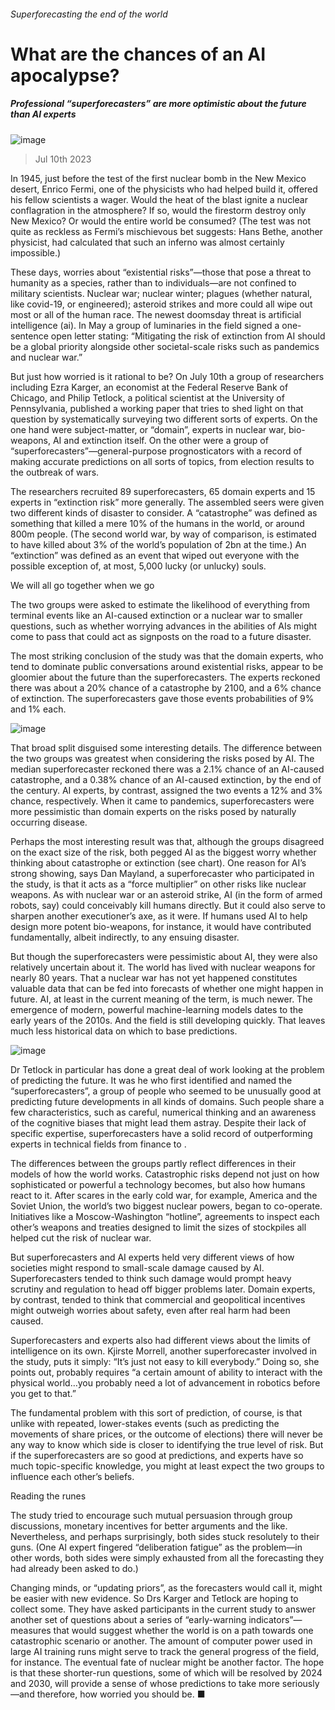 ###### Superforecasting the end of the world
# What are the chances of an AI apocalypse? 
##### Professional “superforecasters” are more optimistic about the future than AI experts 
![image](images/20230715_STD001.jpg) 
> Jul 10th 2023 
In 1945, just before the test of the first nuclear bomb in the New Mexico desert, Enrico Fermi, one of the physicists who had helped build it, offered his fellow scientists a wager. Would the heat of the blast ignite a nuclear conflagration in the atmosphere? If so, would the firestorm destroy only New Mexico? Or would the entire world be consumed? (The test was not quite as reckless as Fermi’s mischievous bet suggests: Hans Bethe, another physicist, had calculated that such an inferno was almost certainly impossible.) 
These days, worries about “existential risks”—those that pose a threat to humanity as a species, rather than to individuals—are not confined to military scientists. Nuclear war; nuclear winter; plagues (whether natural, like covid-19, or engineered); asteroid strikes and more could all wipe out most or all of the human race. The newest doomsday threat is artificial intelligence (ai). In May a group of luminaries in the field signed a one-sentence open letter stating: “Mitigating the risk of extinction from AI should be a global priority alongside other societal-scale risks such as pandemics and nuclear war.”
But just how worried is it rational to be? On July 10th a group of researchers including Ezra Karger, an economist at the Federal Reserve Bank of Chicago, and Philip Tetlock, a political scientist at the University of Pennsylvania, published a working paper that tries to shed light on that question by systematically surveying two different sorts of experts. On the one hand were subject-matter, or “domain”, experts in nuclear war, bio-weapons, AI and extinction itself. On the other were a group of “superforecasters”—general-purpose prognosticators with a record of making accurate predictions on all sorts of topics, from election results to the outbreak of wars.
The researchers recruited 89 superforecasters, 65 domain experts and 15 experts in “extinction risk” more generally. The assembled seers were given two different kinds of disaster to consider. A “catastrophe” was defined as something that killed a mere 10% of the humans in the world, or around 800m people. (The second world war, by way of comparison, is estimated to have killed about 3% of the world’s population of 2bn at the time.) An “extinction” was defined as an event that wiped out everyone with the possible exception of, at most, 5,000 lucky (or unlucky) souls. 
We will all go together when we go
The two groups were asked to estimate the likelihood of everything from terminal events like an AI-caused extinction or a nuclear war to smaller questions, such as whether worrying advances in the abilities of AIs might come to pass that could act as signposts on the road to a future disaster. 
The most striking conclusion of the study was that the domain experts, who tend to dominate public conversations around existential risks, appear to be gloomier about the future than the superforecasters. The experts reckoned there was about a 20% chance of a catastrophe by 2100, and a 6% chance of extinction. The superforecasters gave those events probabilities of 9% and 1% each. 
![image](images/20230715_EPC797.png) 

That broad split disguised some interesting details. The difference between the two groups was greatest when considering the risks posed by AI. The median superforecaster reckoned there was a 2.1% chance of an AI-caused catastrophe, and a 0.38% chance of an AI-caused extinction, by the end of the century. AI experts, by contrast, assigned the two events a 12% and 3% chance, respectively. When it came to pandemics, superforecasters were more pessimistic than domain experts on the risks posed by naturally occurring disease.
Perhaps the most interesting result was that, although the groups disagreed on the exact size of the risk, both pegged AI as the biggest worry whether thinking about catastrophe or extinction (see chart). One reason for AI’s strong showing, says Dan Mayland, a superforecaster who participated in the study, is that it acts as a “force multiplier” on other risks like nuclear weapons. As with nuclear war or an asteroid strike, AI (in the form of armed robots, say) could conceivably kill humans directly. But it could also serve to sharpen another executioner’s axe, as it were. If humans used AI to help design more potent bio-weapons, for instance, it would have contributed fundamentally, albeit indirectly, to any ensuing disaster. 
But though the superforecasters were pessimistic about AI, they were also relatively uncertain about it. The world has lived with nuclear weapons for nearly 80 years. That a nuclear war has not yet happened constitutes valuable data that can be fed into forecasts of whether one might happen in future. AI, at least in the current meaning of the term, is much newer. The emergence of modern, powerful machine-learning models dates to the early years of the 2010s. And the field is still developing quickly. That leaves much less historical data on which to base predictions. 
![image](images/20230715_STD002.jpg) 

Dr Tetlock in particular has done a great deal of work looking at the problem of predicting the future. It was he who first identified and named the “superforecasters”, a group of people who seemed to be unusually good at predicting future developments in all kinds of domains. Such people share a few characteristics, such as careful, numerical thinking and an awareness of the cognitive biases that might lead them astray. Despite their lack of specific expertise, superforecasters have a solid record of outperforming experts in technical fields from finance to .
The differences between the groups partly reflect differences in their models of how the world works. Catastrophic risks depend not just on how sophisticated or powerful a technology becomes, but also how humans react to it. After scares in the early cold war, for example, America and the Soviet Union, the world’s two biggest nuclear powers, began to co-operate. Initiatives like a Moscow-Washington “hotline”, agreements to inspect each other’s weapons and treaties designed to limit the sizes of stockpiles all helped cut the risk of nuclear war. 
But superforecasters and AI experts held very different views of how societies might respond to small-scale damage caused by AI. Superforecasters tended to think such damage would prompt heavy scrutiny and regulation to head off bigger problems later. Domain experts, by contrast, tended to think that commercial and geopolitical incentives might outweigh worries about safety, even after real harm had been caused. 
Superforecasters and experts also had different views about the limits of intelligence on its own. Kjirste Morrell, another superforecaster involved in the study, puts it simply: “It’s just not easy to kill everybody.” Doing so, she points out, probably requires “a certain amount of ability to interact with the physical world…you probably need a lot of advancement in robotics before you get to that.”
The fundamental problem with this sort of prediction, of course, is that unlike with repeated, lower-stakes events (such as predicting the movements of share prices, or the outcome of elections) there will never be any way to know which side is closer to identifying the true level of risk. But if the superforecasters are so good at predictions, and experts have so much topic-specific knowledge, you might at least expect the two groups to influence each other’s beliefs.
Reading the runes
The study tried to encourage such mutual persuasion through group discussions, monetary incentives for better arguments and the like. Nevertheless, and perhaps surprisingly, both sides stuck resolutely to their guns. (One AI expert fingered “deliberation fatigue” as the problem—in other words, both sides were simply exhausted from all the forecasting they had already been asked to do.)
Changing minds, or “updating priors”, as the forecasters would call it, might be easier with new evidence. So Drs Karger and Tetlock are hoping to collect some. They have asked participants in the current study to answer another set of questions about a series of “early-warning indicators”—measures that would suggest whether the world is on a path towards one catastrophic scenario or another. The amount of computer power used in large AI training runs might serve to track the general progress of the field, for instance. The eventual fate of nuclear  might be another factor. The hope is that these shorter-run questions, some of which will be resolved by 2024 and 2030, will provide a sense of whose predictions to take more seriously—and therefore, how worried you should be. ■

